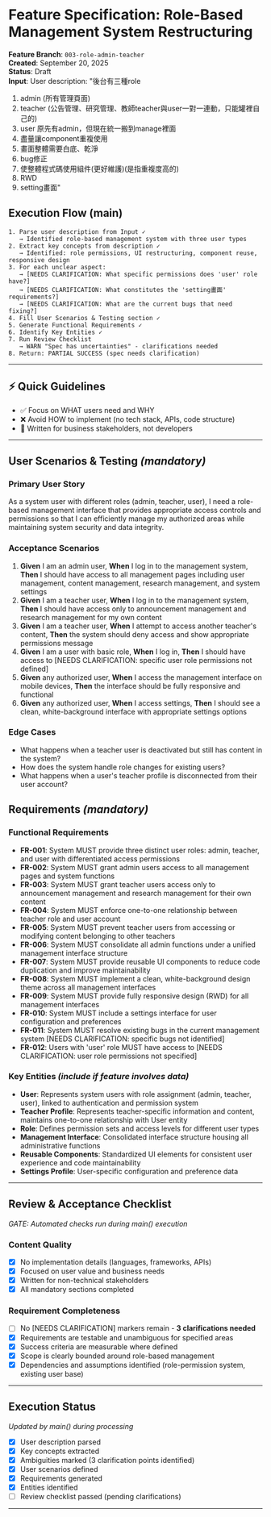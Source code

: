 # Feature Specification: Role-Based Management System Restructuring

**Feature Branch**: `003-role-admin-teacher`  
**Created**: September 20, 2025  
**Status**: Draft  
**Input**: User description: "後台有三種role
1. admin (所有管理頁面)
2. teacher (公告管理、研究管理、教師teacher與user一對一連動，只能罐裡自己的)
3. user
原先有admin，但現在統一搬到manage裡面
4. 盡量讓component重複使用
5. 畫面整體需要白底、乾淨
6. bug修正
7. 使整體程式碼使用組件(更好維護)(是指重複度高的)
8. RWD
9. setting畫面"

## Execution Flow (main)
```
1. Parse user description from Input ✓
   → Identified role-based management system with three user types
2. Extract key concepts from description ✓
   → Identified: role permissions, UI restructuring, component reuse, responsive design
3. For each unclear aspect:
   → [NEEDS CLARIFICATION: What specific permissions does 'user' role have?]
   → [NEEDS CLARIFICATION: What constitutes the 'setting畫面' requirements?]
   → [NEEDS CLARIFICATION: What are the current bugs that need fixing?]
4. Fill User Scenarios & Testing section ✓
5. Generate Functional Requirements ✓
6. Identify Key Entities ✓
7. Run Review Checklist
   → WARN "Spec has uncertainties" - clarifications needed
8. Return: PARTIAL SUCCESS (spec needs clarification)
```

---

## ⚡ Quick Guidelines
- ✅ Focus on WHAT users need and WHY
- ❌ Avoid HOW to implement (no tech stack, APIs, code structure)
- 👥 Written for business stakeholders, not developers

---

## User Scenarios & Testing *(mandatory)*

### Primary User Story
As a system user with different roles (admin, teacher, user), I need a role-based management interface that provides appropriate access controls and permissions so that I can efficiently manage my authorized areas while maintaining system security and data integrity.

### Acceptance Scenarios
1. **Given** I am an admin user, **When** I log in to the management system, **Then** I should have access to all management pages including user management, content management, research management, and system settings
2. **Given** I am a teacher user, **When** I log in to the management system, **Then** I should have access only to announcement management and research management for my own content
3. **Given** I am a teacher user, **When** I attempt to access another teacher's content, **Then** the system should deny access and show appropriate permissions message
4. **Given** I am a user with basic role, **When** I log in, **Then** I should have access to [NEEDS CLARIFICATION: specific user role permissions not defined]
5. **Given** any authorized user, **When** I access the management interface on mobile devices, **Then** the interface should be fully responsive and functional
6. **Given** any authorized user, **When** I access settings, **Then** I should see a clean, white-background interface with appropriate settings options

### Edge Cases
- What happens when a teacher user is deactivated but still has content in the system?
- How does the system handle role changes for existing users?
- What happens when a user's teacher profile is disconnected from their user account?

## Requirements *(mandatory)*

### Functional Requirements
- **FR-001**: System MUST provide three distinct user roles: admin, teacher, and user with differentiated access permissions
- **FR-002**: System MUST grant admin users access to all management pages and system functions
- **FR-003**: System MUST grant teacher users access only to announcement management and research management for their own content
- **FR-004**: System MUST enforce one-to-one relationship between teacher role and user account
- **FR-005**: System MUST prevent teacher users from accessing or modifying content belonging to other teachers
- **FR-006**: System MUST consolidate all admin functions under a unified management interface structure
- **FR-007**: System MUST provide reusable UI components to reduce code duplication and improve maintainability
- **FR-008**: System MUST implement a clean, white-background design theme across all management interfaces
- **FR-009**: System MUST provide fully responsive design (RWD) for all management interfaces
- **FR-010**: System MUST include a settings interface for user configuration and preferences
- **FR-011**: System MUST resolve existing bugs in the current management system [NEEDS CLARIFICATION: specific bugs not identified]
- **FR-012**: Users with 'user' role MUST have access to [NEEDS CLARIFICATION: user role permissions not specified]

### Key Entities *(include if feature involves data)*
- **User**: Represents system users with role assignment (admin, teacher, user), linked to authentication and permission system
- **Teacher Profile**: Represents teacher-specific information and content, maintains one-to-one relationship with User entity
- **Role**: Defines permission sets and access levels for different user types
- **Management Interface**: Consolidated interface structure housing all administrative functions
- **Reusable Components**: Standardized UI elements for consistent user experience and code maintainability
- **Settings Profile**: User-specific configuration and preference data

---

## Review & Acceptance Checklist
*GATE: Automated checks run during main() execution*

### Content Quality
- [x] No implementation details (languages, frameworks, APIs)
- [x] Focused on user value and business needs
- [x] Written for non-technical stakeholders
- [x] All mandatory sections completed

### Requirement Completeness
- [ ] No [NEEDS CLARIFICATION] markers remain - **3 clarifications needed**
- [x] Requirements are testable and unambiguous for specified areas
- [x] Success criteria are measurable where defined
- [x] Scope is clearly bounded around role-based management
- [x] Dependencies and assumptions identified (role-permission system, existing user base)

---

## Execution Status
*Updated by main() during processing*

- [x] User description parsed
- [x] Key concepts extracted
- [x] Ambiguities marked (3 clarification points identified)
- [x] User scenarios defined
- [x] Requirements generated
- [x] Entities identified
- [ ] Review checklist passed (pending clarifications)

---
